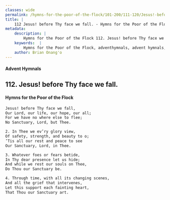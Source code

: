 ```yaml
---
classes: wide
permalink: /hymns-for-the-poor-of-the-flock/101-200/111-120/Jesus!-before-Thy-face-we-fall/
title: |
    112 Jesus! before Thy face we fall. - Hymns for the Poor of the Flock
metadata:
    description: |
        Hymns for the Poor of the Flock 112. Jesus! before Thy face we fall.. Jesus! before Thy face we fall, Our Lord, our life, our hope, our all; For we have no where else to flee; No Sanctuary, Lord, but Thee. 
    keywords:  |
        Hymns for the Poor of the Flock, adventhymnals, advent hymnals, Jesus! before Thy face we fall., Jesus! before Thy face we fall,, 
    author: Brian Onang'o
---
```


#### Advent Hymnals
## 112. Jesus! before Thy face we fall.
####  Hymns for the Poor of the Flock

```txt
Jesus! before Thy face we fall,
Our Lord, our life, our hope, our all;
For we have no where else to flee;
No Sanctuary, Lord, but Thee.

2. In Thee we ev’ry glory view,
Of safety, strength, and beauty to o;
’Tis all our rest and peace to see 
Our Sanctuary, Lord, in Thee.

3. Whatever foes or fears betide,
In Thy dear presence let us hide;
And while we rest our souls on Thee,
Do Thou our Sanctuary be.

4. Through time, with all its changing scenes, 
And all the grief that intervenes,
Let this support each fainting heart,
That Thou our Sanctuary art.
```